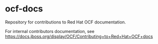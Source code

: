 # ocf-docs
Repository for contributions to Red Hat OCF documentation.

For internal contributors documentation, see https://docs.jboss.org/display/OCF/Contributing+to+Red+Hat+OCF+docs
